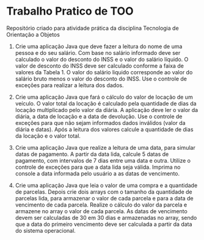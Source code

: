 # Trabalho Pratico de TOO
Repositório criado para atividade prática da disciplina Tecnologia de Orientação a Objetos

1) Crie uma aplicação Java que deve fazer a leitura do nome de uma pessoa e do seu salário. Com base no salário informado deve ser calculado o valor do desconto do INSS e o valor do salário líquido. O valor de desconto do INSS deve ser calculado conforme a faixa de valores da Tabela 1. O valor do salário liquido corresponde ao valor do salário bruto menos o valor do desconto do INSS. Use o controle de exceções para realizar a leitura dos dados.

2) Crie uma aplicação Java que fará o cálculo do valor de locação de um veículo. O valor total da locação é calculado pela quantidade de dias da locação multiplicado pelo valor da diária. A aplicação deve ler o valor da diária, a data de locação e a data de devolução. Use o controle de exceções para que não sejam informados dados inválidos (valor da diária e datas). Após a leitura dos valores calcule a quantidade de dias da locação e o valor total.

3) Crie uma aplicação Java que realize a leitura de uma data, para simular datas de pagamento. A partir da data lida, calcule 5 datas de pagamento, com intervalos de 7 dias entre uma data e outra. Utilize o controle de exceções para que a data lida seja válida. Imprima no console a data informada pelo usuário a as datas de vencimento.

4) Crie uma aplicação Java que leia o valor de uma compra e a quantidade de parcelas. Depois crie dois arrays com o tamanho da quantidade de parcelas lida, para armazenar o valor de cada parcela e para a data de vencimento de cada parcela. Realize o cálculo do valor da parcela e armazene no array o valor de cada parcela. As datas de vencimento devem ser calculadas de 30 em 30 dias e armazenadas no array, sendo que a data do primeiro vencimento deve ser calculada a partir da data do sistema operacional.

